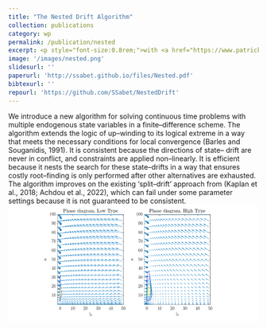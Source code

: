 ```yaml
---
title: "The Nested Drift Algorithm"
collection: publications
category: wp
permalink: /publication/nested
excerpt: <p style="font-size:0.8rem;">with <a href="https://www.patrickmschneider.com/">Patrick Schneider</a></p><p style="font-size:0.8rem;">Practical and robust method of implementing finite difference algorithms for solving higher dimensional heterogeneous agent models in continuous time.</p>
image: '/images/nested.png'
slidesurl: ''
paperurl: 'http://ssabet.github.io/files/Nested.pdf'
bibtexurl: ''
repourl: 'https://github.com/SSabet/NestedDrift'
---
```

We introduce a new algorithm for solving continuous time problems
with multiple endogenous state variables in a finite–difference scheme.
The algorithm extends the logic of up–winding to its logical extreme in
a way that meets the necessary conditions for local convergence (Barles
and Souganidis, 1991). It is consistent because the directions of state–
drift are never in conflict, and constraints are applied non–linearly. It is
efficient because it nests the search for these state–drifts in a way that
ensures costly root–finding is only performed after other alternatives
are exhausted. The algorithm improves on the existing ‘split–drift’
approach from (Kaplan et al., 2018; Achdou et al., 2022), which can
fail under some parameter settings because it is not guaranteed to be
consistent.
<img src='/images/nested.png'>
